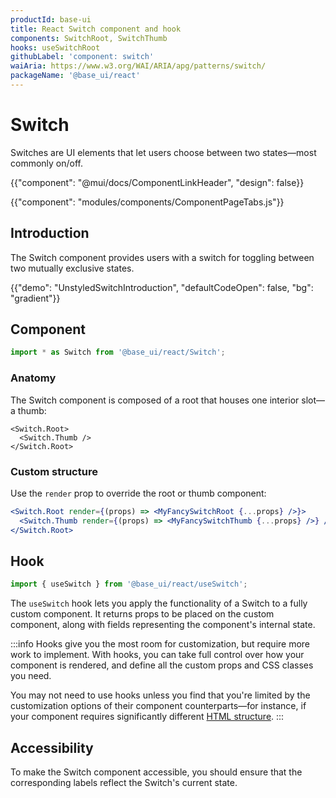 ```yaml
---
productId: base-ui
title: React Switch component and hook
components: SwitchRoot, SwitchThumb
hooks: useSwitchRoot
githubLabel: 'component: switch'
waiAria: https://www.w3.org/WAI/ARIA/apg/patterns/switch/
packageName: '@base_ui/react'
---
```


# Switch

<p class="description">Switches are UI elements that let users choose between two states—most commonly on/off.</p>

{{"component": "@mui/docs/ComponentLinkHeader", "design": false}}

{{"component": "modules/components/ComponentPageTabs.js"}}

## Introduction

The Switch component provides users with a switch for toggling between two mutually exclusive states.

{{"demo": "UnstyledSwitchIntroduction", "defaultCodeOpen": false, "bg": "gradient"}}

## Component

```jsx
import * as Switch from '@base_ui/react/Switch';
```

### Anatomy

The Switch component is composed of a root that houses one interior slot—a thumb:

```tsx
<Switch.Root>
  <Switch.Thumb />
</Switch.Root>
```

### Custom structure

Use the `render` prop to override the root or thumb component:

```jsx
<Switch.Root render={(props) => <MyFancySwitchRoot {...props} />}>
  <Switch.Thumb render={(props) => <MyFancySwitchThumb {...props} />} />
</Switch.Root>
```

## Hook

```js
import { useSwitch } from '@base_ui/react/useSwitch';
```

The `useSwitch` hook lets you apply the functionality of a Switch to a fully custom component.
It returns props to be placed on the custom component, along with fields representing the component's internal state.

:::info
Hooks give you the most room for customization, but require more work to implement.
With hooks, you can take full control over how your component is rendered, and define all the custom props and CSS classes you need.

You may not need to use hooks unless you find that you're limited by the customization options of their component counterparts—for instance, if your component requires significantly different [HTML structure](#anatomy).
:::

## Accessibility

To make the Switch component accessible, you should ensure that the corresponding labels reflect the Switch's current state.
